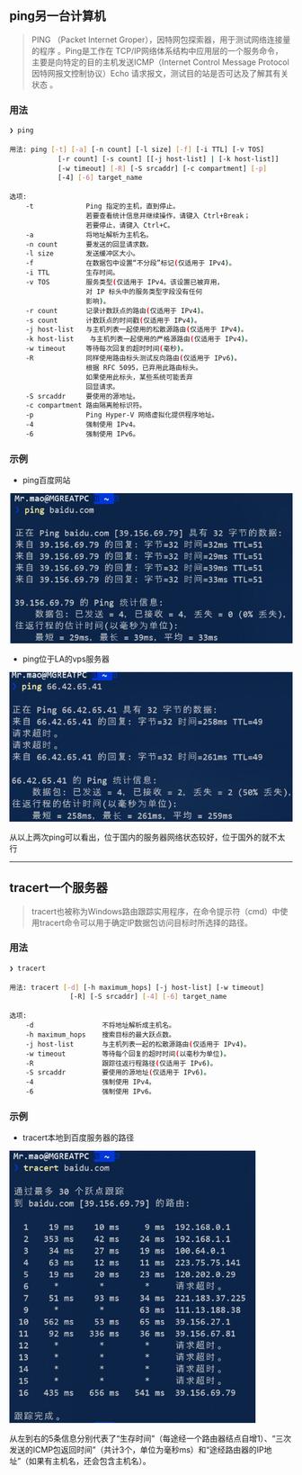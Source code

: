 ## ping另一台计算机

> PING （Packet Internet Groper），因特网包探索器，用于测试网络连接量的程序 。Ping是工作在 TCP/IP网络体系结构中应用层的一个服务命令， 主要是向特定的目的主机发送ICMP（Internet Control Message Protocol 因特网报文控制协议）Echo 请求报文，测试目的站是否可达及了解其有关状态 。

### 用法

``` bash
❯ ping

用法: ping [-t] [-a] [-n count] [-l size] [-f] [-i TTL] [-v TOS]
            [-r count] [-s count] [[-j host-list] | [-k host-list]]
            [-w timeout] [-R] [-S srcaddr] [-c compartment] [-p]
            [-4] [-6] target_name

选项:
    -t             Ping 指定的主机，直到停止。
                   若要查看统计信息并继续操作，请键入 Ctrl+Break；
                   若要停止，请键入 Ctrl+C。
    -a             将地址解析为主机名。
    -n count       要发送的回显请求数。
    -l size        发送缓冲区大小。
    -f             在数据包中设置“不分段”标记(仅适用于 IPv4)。
    -i TTL         生存时间。
    -v TOS         服务类型(仅适用于 IPv4。该设置已被弃用，
                   对 IP 标头中的服务类型字段没有任何
                   影响)。
    -r count       记录计数跃点的路由(仅适用于 IPv4)。
    -s count       计数跃点的时间戳(仅适用于 IPv4)。
    -j host-list   与主机列表一起使用的松散源路由(仅适用于 IPv4)。
    -k host-list    与主机列表一起使用的严格源路由(仅适用于 IPv4)。
    -w timeout     等待每次回复的超时时间(毫秒)。
    -R             同样使用路由标头测试反向路由(仅适用于 IPv6)。
                   根据 RFC 5095，已弃用此路由标头。
                   如果使用此标头，某些系统可能丢弃
                   回显请求。
    -S srcaddr     要使用的源地址。
    -c compartment 路由隔离舱标识符。
    -p             Ping Hyper-V 网络虚拟化提供程序地址。
    -4             强制使用 IPv4。
    -6             强制使用 IPv6。
```



### 示例

- ping百度网站

<img src="计算机网络1.assets/image-20200221204708003.png" alt="image-20200221204708003" style="zoom:80%;" />

- ping位于LA的vps服务器

<img src="计算机网络1.assets/image-20200222172112674.png" alt="image-20200222172112674" style="zoom:80%;" />

从以上两次ping可以看出，位于国内的服务器网络状态较好，位于国外的就不太行

------



## tracert一个服务器

> tracert也被称为Windows路由跟踪实用程序，在命令提示符（cmd）中使用tracert命令可以用于确定IP数据包访问目标时所选择的路径。

### 用法

``` bash
❯ tracert

用法: tracert [-d] [-h maximum_hops] [-j host-list] [-w timeout]
               [-R] [-S srcaddr] [-4] [-6] target_name

选项:
    -d                 不将地址解析成主机名。
    -h maximum_hops    搜索目标的最大跃点数。
    -j host-list       与主机列表一起的松散源路由(仅适用于 IPv4)。
    -w timeout         等待每个回复的超时时间(以毫秒为单位)。
    -R                 跟踪往返行程路径(仅适用于 IPv6)。
    -S srcaddr         要使用的源地址(仅适用于 IPv6)。
    -4                 强制使用 IPv4。
    -6                 强制使用 IPv6。
```

### 示例

- tracert本地到百度服务器的路径

<img src="计算机网络1.assets/image-20200221204105048.png" alt="image-20200221204105048" style="zoom:80%;" />

从左到右的5条信息分别代表了“生存时间”（每途经一个路由器结点自增1）、“三次发送的ICMP包返回时间”（共计3个，单位为毫秒ms）和“途经路由器的IP地址”（如果有主机名，还会包含主机名）。